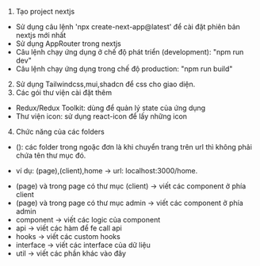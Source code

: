 1. Tạo project nextjs
- Sử dụng câu lệnh 'npx create-next-app@latest' để cài đặt phiên bản nextjs mới nhất
- Sử dụng AppRouter trong nextjs
- Câu lệnh chạy ứng dụng ở chế độ phát triển (development): "npm run dev"
- Câu lệnh chạy ứng dụng trong chế độ production: "npm run build"
2. Sử dụng Tailwindcss,mui,shadcn để css cho giao diện.
3. Các gói thư viện cài đặt thêm
- Redux/Redux Toolkit: dùng để quản lý state của ứng dụng
- Thư viện icon: sử dụng react-icon để lấy những icon 
4. Chức năng của các folders
- (): các folder trong ngoặc đơn là khi chuyển trang trên url thì không phải chứa tên thư mục đó.
+ ví dụ: (page),(client),home -> url: localhost:3000/home.
- (page) và trong page có thư mục (client) -> viết các component ở phía client
- (page) và trong page có thư mục admin -> viết các component ở phía admin
- component -> viết các logic của component
- api -> viết các hàm để fe call api
- hooks -> viết các custom hooks
- interface -> viết các interface của dữ liệu
- util -> viết các phần khác vào đây